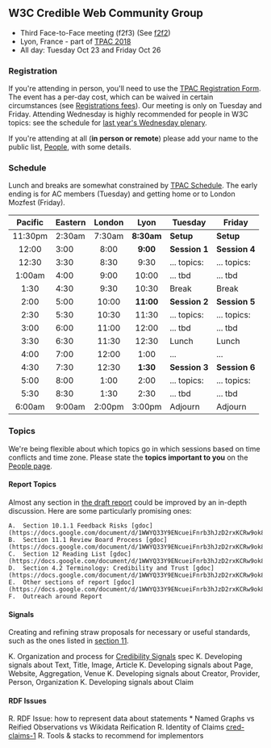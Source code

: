 
## W3C Credible Web Community Group

* Third Face-to-Face meeting (f2f3)  (See [f2f2](f2f2))
* Lyon, France - part of [TPAC 2018](https://www.w3.org/2018/10/TPAC/)
* All day: Tuesday Oct 23 and Friday Oct 26

### Registration

If you're attending in person, you'll need to use the [TPAC Registration Form](https://www.w3.org/2002/09/wbs/35125/TPAC2018/).
The event has a per-day cost, which can be waived in certain
circumstances (see [Registrations fees](https://www.w3.org/2018/10/TPAC/#registration)).  Our meeting
is only on Tuesday and Friday.  Attending Wednesday is highly recommended for people in W3C topics: see the schedule for [last year's Wednesday plenary](https://www.w3.org/wiki/TPAC/2017).

If you're attending at all (**in person or remote**) please add your name to the public list, [People](https://www.w3.org/community/credibility/wiki/F2F3_People), with some details.

### Schedule

Lunch and breaks are somewhat constrained by [TPAC Schedule](https://www.w3.org/2018/10/TPAC/schedule.html). The early ending is for AC members (Tuesday) and getting home or to London Mozfest (Friday).

| Pacific | Eastern | London |    Lyon    | Tuesday       | Friday        |
|:-------:|---------|:------:|:----------:|---------------|---------------|
| 11:30pm | 2:30am  | 7:30am | **8:30am** | **Setup**     | **Setup**     |
|  12:00  | 3:00    |  8:00  |  **9:00**  | **Session 1** | **Session 4** |
|  12:30  | 3:30    |  8:30  |    9:30    | ... topics:   | ... topics:   |
|  1:00am | 4:00    |  9:00  |    10:00   | ... tbd       | ...  tbd      |
|   1:30  | 4:30    |  9:30  |    10:30   | Break         | Break         |
|   2:00  | 5:00    |  10:00 |  **11:00** | **Session 2** | **Session 5** |
|   2:30  | 5:30    |  10:30 |    11:30   | ... topics:   | ... topics:   |
|   3:00  | 6:00    |  11:00 |    12:00   | ... tbd       | ...  tbd      |
|   3:30  | 6:30    |  11:30 |    12:30   | Lunch         | Lunch         |
|   4:00  | 7:00    |  12:00 |    1:00    | ...           | ...           |
|   4:30  | 7:30    |  12:30 |  **1:30**  | **Session 3** | **Session 6** |
|   5:00  | 8:00    |  1:00  |    2:00    | ... topics:   | ... topics:   |
|   5:30  | 8:30    |  1:30  |    2:30    | ... tbd       | ...  tbd      |
|  6:00am | 9:00am  | 2:00pm |   3:00pm   | Adjourn       | Adjourn       |


### Topics

We're being flexible about which topics go in which sessions based on
time conflicts and time zone.  Please state the **topics important to
you** on the [People
page](https://www.w3.org/community/credibility/wiki/F2F3_People).

#### Report Topics

Almost any section in [the draft report](/report/) could be improved
by an in-depth discussion.  Here are some particularly promising ones:
  
    A.  Section 10.1.1 Feedback Risks [gdoc](https://docs.google.com/document/d/1WWYQ33Y9ENcueiFnrb3hJzD2rxKCRw9ok8T3PrDLOB8/edit#heading=h.5oo0uh1re91c)
    B.  Section 11.1 Review Board Process [gdoc](https://docs.google.com/document/d/1WWYQ33Y9ENcueiFnrb3hJzD2rxKCRw9ok8T3PrDLOB8/edit#heading=h.vcnrv18hbkbk)
    C.  Section 12 Reading List [gdoc](https://docs.google.com/document/d/1WWYQ33Y9ENcueiFnrb3hJzD2rxKCRw9ok8T3PrDLOB8/edit#heading=h.shpmj951vkgb)
    D.  Section 4.2 Terminology: Credibility and Trust [gdoc](https://docs.google.com/document/d/1WWYQ33Y9ENcueiFnrb3hJzD2rxKCRw9ok8T3PrDLOB8/edit#heading=h.k3a5bxg8k9ru)
    E.  Other sections of report [gdoc](https://docs.google.com/document/d/1WWYQ33Y9ENcueiFnrb3hJzD2rxKCRw9ok8T3PrDLOB8/)
    F.  Outreach around Report

#### Signals

Creating and refining straw proposals for necessary or useful
standards, such as the ones listed in
[section 11](https://credweb.org/report/20181011#h.wpcxeg3cugmx).

  K.  Organization and process for [Credibility Signals](/signals/) spec
  K.  Developing signals about Text, Title, Image, Article
  K.  Developing signals about Page, Website, Aggregation, Venue
  K.  Developing signals about Creator, Provider, Person, Organization
  K.  Developing signals about Claim

#### RDF Issues

R.  RDF Issue: how to represent data about statements
    * Named Graphs vs Reified Observations vs Wikidata Reification
R.  Identity of Claims [cred-claims-1](https://github.com/w3c/cred-claims/issues/1)
R.  Tools & stacks to recommend for implementors

